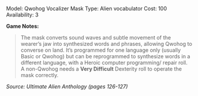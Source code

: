 Model: Qwohog Vocalizer Mask
Type: Alien vocabulator
Cost: 100
Availability: 3

**Game Notes:** 
> The mask converts sound waves and subtle movement of the wearer’s jaw into synthesized words and phrases, allowing Qwohog to converse on land. It’s programmed for one language only (usually Basic or Qwohog) but can be reprogrammed to synthesize words in a different language, with a Heroic computer programming/ repair roll. A non-Qwohog needs a **Very Difficult** Dexterity roll to operate the mask correctly.

*Source: Ultimate Alien Anthology (pages 126-127)*
 